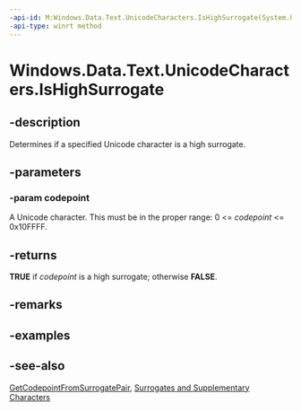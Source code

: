 ```yaml
---
-api-id: M:Windows.Data.Text.UnicodeCharacters.IsHighSurrogate(System.UInt32)
-api-type: winrt method
---
```


<!-- Method syntax
public bool IsHighSurrogate(System.UInt32 codepoint)
-->

# Windows.Data.Text.UnicodeCharacters.IsHighSurrogate

## -description
Determines if a specified Unicode character is a high surrogate.

## -parameters
### -param codepoint
A Unicode character. This must be in the proper range: 0 &lt;= *codepoint* &lt;= 0x10FFFF.

## -returns
**TRUE** if *codepoint* is a high surrogate; otherwise **FALSE**.

## -remarks


## -examples

## -see-also
[GetCodepointFromSurrogatePair](unicodecharacters_getcodepointfromsurrogatepair.md), [Surrogates and Supplementary Characters](http://msdn.microsoft.com/library/0dea39e2-a2b4-47fc-b44a-56af8ba1e346)